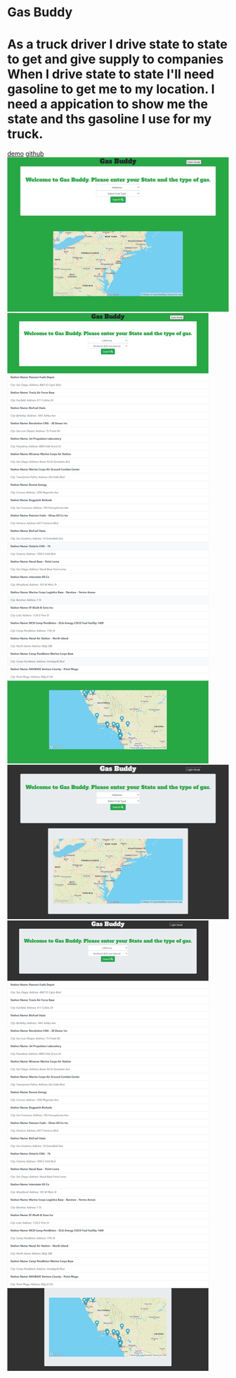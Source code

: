 # Gas Buddy

As a truck driver I drive state to state to get and give supply to companies
When I drive state to state I'll need gasoline to get me to my location.
I need a appication to show me the state and ths gasoline I use for my truck.
=======
 
[demo](https://jefferywojo98.github.io/Find-my-gas-price/)
[github](https://github.com/Jefferywojo98/Find-my-gas-price)
![MainScreen](image\screencapture-127-0-0-1-5500-index-html-2021-09-14-11_41_39.png)
![MainScreenSearch](image\screencapture-127-0-0-1-5500-index-html-2021-09-14-11_42_08.png)
![MainScreenDarkMode](image\screencapture-127-0-0-1-5500-index-html-2021-09-14-11_42_40.png)
![MainScreenSearchDarkMode](image\screencapture-127-0-0-1-5500-index-html-2021-09-14-11_42_24.png)

